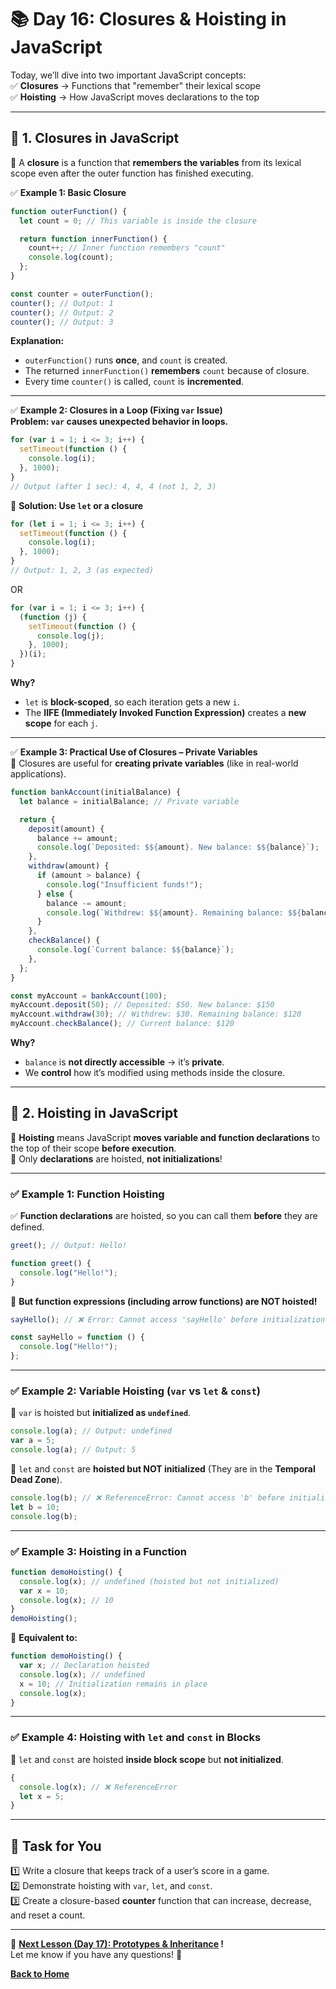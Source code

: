 # **📚 Day 16: Closures & Hoisting in JavaScript**  

Today, we’ll dive into two important JavaScript concepts:  
✅ **Closures** → Functions that "remember" their lexical scope  
✅ **Hoisting** → How JavaScript moves declarations to the top  

---

## **🔹 1. Closures in JavaScript**  
📌 A **closure** is a function that **remembers the variables** from its lexical scope even after the outer function has finished executing.  

✅ **Example 1: Basic Closure**  
```js
function outerFunction() {
  let count = 0; // This variable is inside the closure

  return function innerFunction() {
    count++; // Inner function remembers "count"
    console.log(count);
  };
}

const counter = outerFunction();
counter(); // Output: 1
counter(); // Output: 2
counter(); // Output: 3
```
**Explanation:**  
- `outerFunction()` runs **once**, and `count` is created.  
- The returned `innerFunction()` **remembers** `count` because of closure.  
- Every time `counter()` is called, `count` is **incremented**.  

---

✅ **Example 2: Closures in a Loop (Fixing `var` Issue)**  
**Problem: `var` causes unexpected behavior in loops.**  
```js
for (var i = 1; i <= 3; i++) {
  setTimeout(function () {
    console.log(i);
  }, 1000);
}
// Output (after 1 sec): 4, 4, 4 (not 1, 2, 3)
```
🔹 **Solution: Use `let` or a closure**  
```js
for (let i = 1; i <= 3; i++) {
  setTimeout(function () {
    console.log(i);
  }, 1000);
}
// Output: 1, 2, 3 (as expected)
```
OR  
```js
for (var i = 1; i <= 3; i++) {
  (function (j) {
    setTimeout(function () {
      console.log(j);
    }, 1000);
  })(i);
}
```
**Why?**  
- `let` is **block-scoped**, so each iteration gets a new `i`.  
- The **IIFE (Immediately Invoked Function Expression)** creates a **new scope** for each `j`.  

---

✅ **Example 3: Practical Use of Closures – Private Variables**  
📌 Closures are useful for **creating private variables** (like in real-world applications).  
```js
function bankAccount(initialBalance) {
  let balance = initialBalance; // Private variable

  return {
    deposit(amount) {
      balance += amount;
      console.log(`Deposited: $${amount}. New balance: $${balance}`);
    },
    withdraw(amount) {
      if (amount > balance) {
        console.log("Insufficient funds!");
      } else {
        balance -= amount;
        console.log(`Withdrew: $${amount}. Remaining balance: $${balance}`);
      }
    },
    checkBalance() {
      console.log(`Current balance: $${balance}`);
    },
  };
}

const myAccount = bankAccount(100);
myAccount.deposit(50); // Deposited: $50. New balance: $150
myAccount.withdraw(30); // Withdrew: $30. Remaining balance: $120
myAccount.checkBalance(); // Current balance: $120
```
**Why?**  
- `balance` is **not directly accessible** → it’s **private**.  
- We **control** how it’s modified using methods inside the closure.  

---

## **🔹 2. Hoisting in JavaScript**  
📌 **Hoisting** means JavaScript **moves variable and function declarations** to the top of their scope **before execution**.  
📌 Only **declarations** are hoisted, **not initializations**!  

---

### **✅ Example 1: Function Hoisting**  
✅ **Function declarations** are hoisted, so you can call them **before** they are defined.  
```js
greet(); // Output: Hello!

function greet() {
  console.log("Hello!");
}
```
🚨 **But function expressions (including arrow functions) are NOT hoisted!**  
```js
sayHello(); // ❌ Error: Cannot access 'sayHello' before initialization

const sayHello = function () {
  console.log("Hello!");
};
```

---

### **✅ Example 2: Variable Hoisting (`var` vs `let` & `const`)**  
🚨 `var` is hoisted but **initialized as `undefined`**.  
```js
console.log(a); // Output: undefined
var a = 5;
console.log(a); // Output: 5
```
🚨 `let` and `const` are **hoisted but NOT initialized** (They are in the **Temporal Dead Zone**).  
```js
console.log(b); // ❌ ReferenceError: Cannot access 'b' before initialization
let b = 10;
console.log(b);
```

---

### **✅ Example 3: Hoisting in a Function**  
```js
function demoHoisting() {
  console.log(x); // undefined (hoisted but not initialized)
  var x = 10;
  console.log(x); // 10
}
demoHoisting();
```
🔹 **Equivalent to:**  
```js
function demoHoisting() {
  var x; // Declaration hoisted
  console.log(x); // undefined
  x = 10; // Initialization remains in place
  console.log(x);
}
```

---

### **✅ Example 4: Hoisting with `let` and `const` in Blocks**  
📌 `let` and `const` are hoisted **inside block scope** but **not initialized**.  
```js
{
  console.log(x); // ❌ ReferenceError
  let x = 5;
}
```

---

## **📝 Task for You**  
1️⃣ Write a closure that keeps track of a user’s score in a game.  
2️⃣ Demonstrate hoisting with `var`, `let`, and `const`.  
3️⃣ Create a closure-based **counter** function that can increase, decrease, and reset a count.  

---

🎯 **[Next Lesson (Day 17): Prototypes & Inheritance](../day_17/) !**  
Let me know if you have any questions! 🚀

[**Back to Home**](../../../)